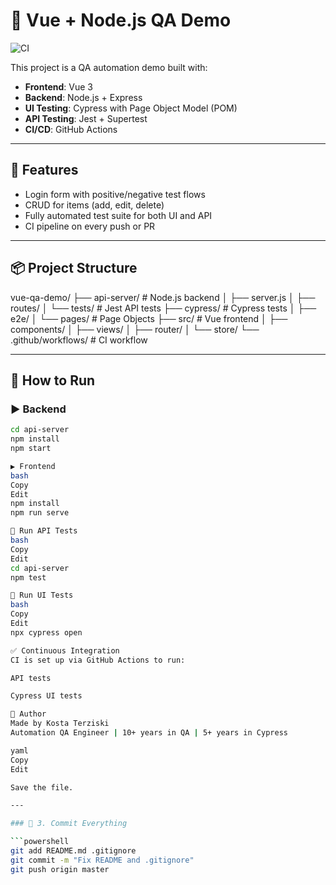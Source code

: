 # 🧪 Vue + Node.js QA Demo

![CI](https://github.com/terzziski/vue-qa-demo/actions/workflows/test.yml/badge.svg)

This project is a QA automation demo built with:

- **Frontend**: Vue 3
- **Backend**: Node.js + Express
- **UI Testing**: Cypress with Page Object Model (POM)
- **API Testing**: Jest + Supertest
- **CI/CD**: GitHub Actions

---

## 🚀 Features

- Login form with positive/negative test flows
- CRUD for items (add, edit, delete)
- Fully automated test suite for both UI and API
- CI pipeline on every push or PR

---

## 📦 Project Structure

vue-qa-demo/
├── api-server/ # Node.js backend
│ ├── server.js
│ ├── routes/
│ └── tests/ # Jest API tests
├── cypress/ # Cypress tests
│ ├── e2e/
│ └── pages/ # Page Objects
├── src/ # Vue frontend
│ ├── components/
│ ├── views/
│ ├── router/
│ └── store/
└── .github/workflows/ # CI workflow


---

## 🧪 How to Run

### ▶️ Backend
```bash
cd api-server
npm install
npm start

▶️ Frontend
bash
Copy
Edit
npm install
npm run serve

🧪 Run API Tests
bash
Copy
Edit
cd api-server
npm test

🧪 Run UI Tests
bash
Copy
Edit
npx cypress open

✅ Continuous Integration
CI is set up via GitHub Actions to run:

API tests

Cypress UI tests

👤 Author
Made by Kosta Terziski
Automation QA Engineer | 10+ years in QA | 5+ years in Cypress

yaml
Copy
Edit

Save the file.

---

### 🔁 3. Commit Everything

```powershell
git add README.md .gitignore
git commit -m "Fix README and .gitignore"
git push origin master